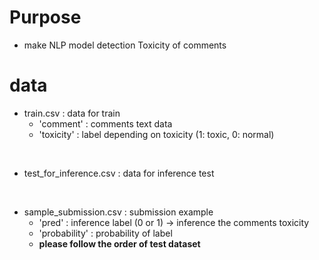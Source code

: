 # Purpose
- make NLP model detection Toxicity of comments

# data
- train.csv : data for train
  - 'comment' : comments text data
  - 'toxicity' : label depending on toxicity (1: toxic, 0: normal)

</br>

- test_for_inference.csv : data for inference test
</br>

- sample_submission.csv : submission example
    - 'pred' : inference label (0 or 1) -> inference the comments toxicity
    - 'probability' : probability of label
    - **please follow the order of test dataset**
 
